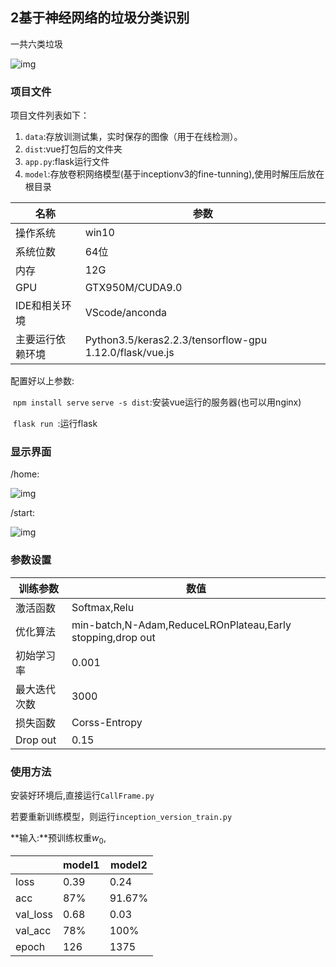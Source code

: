 ## 2基于神经网络的垃圾分类识别

一共六类垃圾

![img](https://github.com/RockyHoo1209/Garbage_classify/tree/master/README.assets/image-20200309094158916.png)

### 项目文件

项目文件列表如下：

1. `data`:存放训测试集，实时保存的图像（用于在线检测）。
2. `dist`:vue打包后的文件夹
3. `app.py`:flask运行文件
4. `model`:存放卷积网络模型(基于inceptionv3的fine-tunning),使用时解压后放在根目录

| 名称             | 参数                                                    |
| ---------------- | ------------------------------------------------------- |
| 操作系统         | win10                                                   |
| 系统位数         | 64位                                                    |
| 内存             | 12G                                                     |
| GPU              | GTX950M/CUDA9.0                                         |
| IDE和相关环境    | VScode/anconda                                          |
| 主要运行依赖环境 | Python3.5/keras2.2.3/tensorflow-gpu 1.12.0/flask/vue.js |

配置好以上参数:

​	`npm install serve` `serve -s dist`:安装vue运行的服务器(也可以用nginx)

​    `flask run `:运行flask

### 显示界面

/home:

![img](https://github.com/RockyHoo1209/Garbage_classify/tree/master/README.assets/image-20200508191411622.png.png)

/start:

![img](https://github.com/RockyHoo1209/Garbage_classify/tree/master/README.assets/image-20200508192621305.png)

### 参数设置

| 训练参数     | 数值                                                       |
| ------------ | ---------------------------------------------------------- |
| 激活函数     | Softmax,Relu                                               |
| 优化算法     | min-batch,N-Adam,ReduceLROnPlateau,Early stopping,drop out |
| 初始学习率   | 0.001                                                      |
| 最大迭代次数 | 3000                                                       |
| 损失函数     | Corss-Entropy                                              |
| Drop out     | 0.15                                                       |



### 使用方法

安装好环境后,直接运行`CallFrame.py`

若要重新训练模型，则运行`inception_version_train.py`


**输入:**预训练权重$w_0$,

|          | model1 | model2 |
| -------- | ------ | ------ |
| loss     | 0.39   | 0.24   |
| acc      | 87%    | 91.67% |
| val_loss | 0.68   | 0.03   |
| val_acc  | 78%    | 100%   |
| epoch    | 126    | 1375   |







